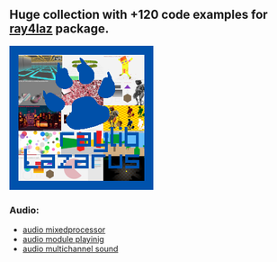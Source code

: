 ## Huge collection with +120 code examples for [ray4laz](https://github.com/GuvaCode/ray4laz) package.

<img align="centr" src="raylogo.png" width="256px">

### Audio:
- [audio mixedprocessor](https://github.com/GuvaCode/Ray4Laz-Example/blob/main/examples/audio/audio_mixed_processor/audio_mixed_processor.png) 
- [audio module playinig](https://github.com/GuvaCode/Ray4Laz-Example/blob/main/examples/audio/audio_module_playning/audio_module_playing.png) 
- [audio multichannel sound](https://github.com/GuvaCode/Ray4Laz-Example/blob/main/examples/audio/audio_multichannel_sound/audio_multichannel_sound.png) 





